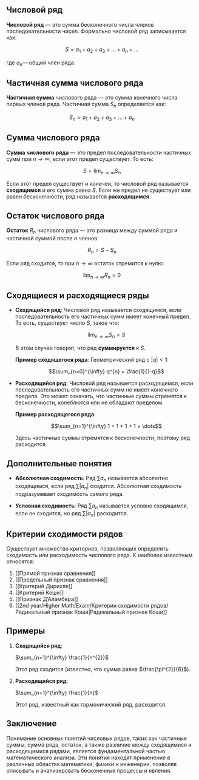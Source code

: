 ## Числовой ряд

**Числовой ряд** — это сумма бесконечного числа членов последовательности чисел. Формально числовой ряд записывается как:

$$
S = a_{1} + a_{2} + a_{3} + \dots + a_{n} + \dots
$$

где $a_{n}$​ — общий член ряда.

## Частичная сумма числового ряда

**Частичная сумма** числового ряда — это сумма конечного числа первых членов ряда. Частичная сумма $S_{n}$​ определяется как:

$$
S_{n} = a_{1} + a_{2} + a_{3} + \dots + a_{n}
$$

## Сумма числового ряда

**Сумма числового ряда** — это предел последовательности частичных сумм при $n \to \infty$, если этот предел существует. То есть:

$$
S = \lim_{ n \to \infty } S_{n}
$$

Если этот предел существует и конечен, то числовой ряд называется **сходящимся** и его сумма равна $S$. Если же предел не существует или равен бесконечности, ряд называется **расходящимся**.

## Остаток числового ряда

**Остаток** $R_{n}$​ числового ряда — это разница между суммой ряда и частичной суммой после $n$ членов:

$$
R_{n} = S - S_{n}
$$

Если ряд сходится, то при $n \to \infty$ остаток стремится к нулю:

$$
\lim_{ n \to \infty } R_{n} = 0
$$

## Сходящиеся и расходящиеся ряды

- **Сходящийся ряд**: Числовой ряд называется сходящимся, если последовательность его частичных сумм имеет конечный предел. То есть, существует число $S$, такое что:
    
    $$\lim_{ n \to \infty } S_{n} = S$$
    
    В этом случае говорят, что ряд **суммируется** к $S$.
    
    **Пример сходящегося ряда**: Геометрический ряд с $|q| < 1$:
    
    $$\sum_{n=0}^{\infty} q^{n} = \frac{1}{1-q}$$
    
- **Расходящийся ряд**: Числовой ряд называется расходящимся, если последовательность его частичных сумм не имеет конечного предела. Это может означать, что частичные суммы стремятся к бесконечности, колеблются или не обладают пределом.
    
    **Пример расходящегося ряда**:
    
    $$\sum_{n=1}^{\infty} 1 = 1 + 1 + 1 + \dots$$
    
    Здесь частичные суммы стремятся к бесконечности, поэтому ряд расходится.
    

## Дополнительные понятия

- **Абсолютная сходимость**: Ряд $\sum a_{n}$ называется абсолютно сходящимся, если ряд $\sum |a_{n}|$ сходится. Абсолютная сходимость подразумевает сходимость самого ряда.
    
- **Условная сходимость**: Ряд $\sum a_{n}$​ называется условно сходящимся, если он сходится, но ряд $\sum |a_{n}|$ расходится.
    

## Критерии сходимости рядов

Существует множество критериев, позволяющих определить сходимость или расходимость числового ряда. К наиболее известным относятся:

1. [[Прямой признак сравнения]]
2. [[Предельный признак сравнения]]
3. [[Критерий Дирихле]]
4. [[Критерий Коши]]
5. [[Признак Д’Аламбера]]
6. [[2nd year/Higher Math/Exam/Критерии сходимости рядов/Радикальный признак Коши|Радикальный признак Коши]]

## Примеры

1. **Сходящийся ряд**:
    
    $\sum_{n=1}^{\infty} \frac{1}{n^{2}}$
    
    Этот ряд сходится (известно, что сумма равна $\frac{\pi^{2}}{6}$​).
    
2. **Расходящийся ряд**:
    
    $\sum_{n=1}^{\infty} \frac{1}{n}$
    
    Этот ряд, известный как гармонический ряд, расходится.
    

## Заключение

Понимание основных понятий числовых рядов, таких как частичные суммы, сумма ряда, остаток, а также различие между сходящимися и расходящимися рядами, является фундаментальной частью математического анализа. Эти понятия находят применение в различных областях математики, физики и инженерии, позволяя описывать и анализировать бесконечные процессы и явления.